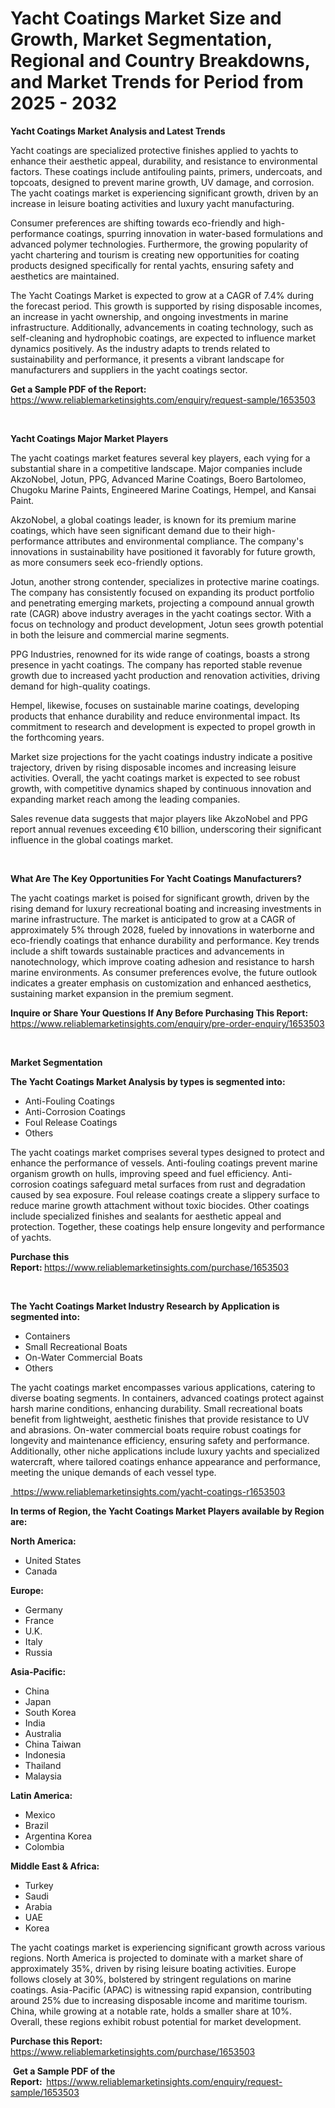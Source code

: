 <p><h1>Yacht Coatings Market Size and Growth, Market Segmentation, Regional and Country Breakdowns, and Market Trends for Period from 2025 -  2032</h1></p><p><strong>Yacht Coatings Market Analysis and Latest Trends</strong></p>
<p><p>Yacht coatings are specialized protective finishes applied to yachts to enhance their aesthetic appeal, durability, and resistance to environmental factors. These coatings include antifouling paints, primers, undercoats, and topcoats, designed to prevent marine growth, UV damage, and corrosion. The yacht coatings market is experiencing significant growth, driven by an increase in leisure boating activities and luxury yacht manufacturing. </p><p>Consumer preferences are shifting towards eco-friendly and high-performance coatings, spurring innovation in water-based formulations and advanced polymer technologies. Furthermore, the growing popularity of yacht chartering and tourism is creating new opportunities for coating products designed specifically for rental yachts, ensuring safety and aesthetics are maintained.</p><p>The Yacht Coatings Market is expected to grow at a CAGR of 7.4% during the forecast period. This growth is supported by rising disposable incomes, an increase in yacht ownership, and ongoing investments in marine infrastructure. Additionally, advancements in coating technology, such as self-cleaning and hydrophobic coatings, are expected to influence market dynamics positively. As the industry adapts to trends related to sustainability and performance, it presents a vibrant landscape for manufacturers and suppliers in the yacht coatings sector.</p></p>
<p><strong>Get a Sample PDF of the Report:&nbsp;</strong> <a href="https://www.reliablemarketinsights.com/enquiry/request-sample/1653503?utm_campaign=3080&utm_medium=2&utm_source=Github&utm_content=ia&utm_term=16042025&utm_id=yacht-coatings">https://www.reliablemarketinsights.com/enquiry/request-sample/1653503</a></p>
<p>&nbsp;</p>
<p><strong>Yacht Coatings Major Market Players</strong></p>
<p><p>The yacht coatings market features several key players, each vying for a substantial share in a competitive landscape. Major companies include AkzoNobel, Jotun, PPG, Advanced Marine Coatings, Boero Bartolomeo, Chugoku Marine Paints, Engineered Marine Coatings, Hempel, and Kansai Paint. </p><p>AkzoNobel, a global coatings leader, is known for its premium marine coatings, which have seen significant demand due to their high-performance attributes and environmental compliance. The company's innovations in sustainability have positioned it favorably for future growth, as more consumers seek eco-friendly options.</p><p>Jotun, another strong contender, specializes in protective marine coatings. The company has consistently focused on expanding its product portfolio and penetrating emerging markets, projecting a compound annual growth rate (CAGR) above industry averages in the yacht coatings sector. With a focus on technology and product development, Jotun sees growth potential in both the leisure and commercial marine segments.</p><p>PPG Industries, renowned for its wide range of coatings, boasts a strong presence in yacht coatings. The company has reported stable revenue growth due to increased yacht production and renovation activities, driving demand for high-quality coatings.</p><p>Hempel, likewise, focuses on sustainable marine coatings, developing products that enhance durability and reduce environmental impact. Its commitment to research and development is expected to propel growth in the forthcoming years.</p><p>Market size projections for the yacht coatings industry indicate a positive trajectory, driven by rising disposable incomes and increasing leisure activities. Overall, the yacht coatings market is expected to see robust growth, with competitive dynamics shaped by continuous innovation and expanding market reach among the leading companies. </p><p>Sales revenue data suggests that major players like AkzoNobel and PPG report annual revenues exceeding €10 billion, underscoring their significant influence in the global coatings market.</p></p>
<p>&nbsp;</p>
<p><strong>What Are The Key Opportunities For Yacht Coatings Manufacturers?</strong></p>
<p><p>The yacht coatings market is poised for significant growth, driven by the rising demand for luxury recreational boating and increasing investments in marine infrastructure. The market is anticipated to grow at a CAGR of approximately 5% through 2028, fueled by innovations in waterborne and eco-friendly coatings that enhance durability and performance. Key trends include a shift towards sustainable practices and advancements in nanotechnology, which improve coating adhesion and resistance to harsh marine environments. As consumer preferences evolve, the future outlook indicates a greater emphasis on customization and enhanced aesthetics, sustaining market expansion in the premium segment.</p></p>
<p><strong>Inquire or Share Your Questions If Any Before Purchasing This Report:</strong> <a href="https://www.reliablemarketinsights.com/enquiry/pre-order-enquiry/1653503?utm_campaign=3080&utm_medium=2&utm_source=Github&utm_content=ia&utm_term=16042025&utm_id=yacht-coatings">https://www.reliablemarketinsights.com/enquiry/pre-order-enquiry/1653503</a></p>
<p>&nbsp;</p>
<p><strong>Market Segmentation</strong></p>
<p><strong>The Yacht Coatings Market Analysis by types is segmented into:</strong></p>
<p><ul><li>Anti-Fouling Coatings</li><li>Anti-Corrosion Coatings</li><li>Foul Release Coatings</li><li>Others</li></ul></p>
<p><p>The yacht coatings market comprises several types designed to protect and enhance the performance of vessels. Anti-fouling coatings prevent marine organism growth on hulls, improving speed and fuel efficiency. Anti-corrosion coatings safeguard metal surfaces from rust and degradation caused by sea exposure. Foul release coatings create a slippery surface to reduce marine growth attachment without toxic biocides. Other coatings include specialized finishes and sealants for aesthetic appeal and protection. Together, these coatings help ensure longevity and performance of yachts.</p></p>
<p><strong>Purchase this Report:&nbsp;</strong><a href="https://www.reliablemarketinsights.com/purchase/1653503?utm_campaign=3080&utm_medium=2&utm_source=Github&utm_content=ia&utm_term=16042025&utm_id=yacht-coatings">https://www.reliablemarketinsights.com/purchase/1653503</a></p>
<p>&nbsp;</p>
<p><strong>The Yacht Coatings Market Industry Research by Application is segmented into:</strong></p>
<p><ul><li>Containers</li><li>Small Recreational Boats</li><li>On-Water Commercial Boats</li><li>Others</li></ul></p>
<p><p>The yacht coatings market encompasses various applications, catering to diverse boating segments. In containers, advanced coatings protect against harsh marine conditions, enhancing durability. Small recreational boats benefit from lightweight, aesthetic finishes that provide resistance to UV and abrasions. On-water commercial boats require robust coatings for longevity and maintenance efficiency, ensuring safety and performance. Additionally, other niche applications include luxury yachts and specialized watercraft, where tailored coatings enhance appearance and performance, meeting the unique demands of each vessel type.</p></p>
<p><a href="https://www.reliablemarketinsights.com/yacht-coatings-r1653503?utm_campaign=3080&utm_medium=2&utm_source=Github&utm_content=ia&utm_term=16042025&utm_id=yacht-coatings">&nbsp;https://www.reliablemarketinsights.com/yacht-coatings-r1653503</a></p>
<p><strong>In terms of Region, the Yacht Coatings Market Players available by Region are:</strong></p>
<p>
    <p> <strong> North America: </strong>
        <ul>
            <li>United States</li>
            <li>Canada</li>
        </ul>
        </p> 
    <p> <strong> Europe: </strong>
        <ul>
            <li>Germany</li>
            <li>France</li>
            <li>U.K.</li>
            <li>Italy</li>
            <li>Russia</li>
        </ul>
        </p> 
    <p> <strong> Asia-Pacific: </strong>
        <ul>
            <li>China</li>
            <li>Japan</li>
            <li>South Korea</li>
            <li>India</li>
            <li>Australia</li>
            <li>China Taiwan</li>
            <li>Indonesia</li>
            <li>Thailand</li>
            <li>Malaysia</li>
        </ul>
        </p> 
    <p> <strong> Latin America: </strong>
        <ul>
            <li>Mexico</li>
            <li>Brazil</li>
            <li>Argentina Korea</li>
            <li>Colombia</li>
        </ul>
        </p> 
    <p> <strong> Middle East & Africa: </strong>
        <ul>
            <li>Turkey</li>
            <li>Saudi</li>
            <li>Arabia</li>
            <li>UAE</li>
            <li>Korea</li>
        </ul>
    </p>
    </p>
<p><p>The yacht coatings market is experiencing significant growth across various regions. North America is projected to dominate with a market share of approximately 35%, driven by rising leisure boating activities. Europe follows closely at 30%, bolstered by stringent regulations on marine coatings. Asia-Pacific (APAC) is witnessing rapid expansion, contributing around 25% due to increasing disposable income and maritime tourism. China, while growing at a notable rate, holds a smaller share at 10%. Overall, these regions exhibit robust potential for market development.</p></p>
<p><strong>Purchase this Report: </strong><a href="https://www.reliablemarketinsights.com/purchase/1653503?utm_campaign=3080&utm_medium=2&utm_source=Github&utm_content=ia&utm_term=16042025&utm_id=yacht-coatings">https://www.reliablemarketinsights.com/purchase/1653503</a></p>
<p>&nbsp;<strong>Get a Sample PDF of the Report:&nbsp;&nbsp;</strong><a href="https://www.reliablemarketinsights.com/enquiry/request-sample/1653503?utm_campaign=3080&utm_medium=2&utm_source=Github&utm_content=ia&utm_term=16042025&utm_id=yacht-coatings">https://www.reliablemarketinsights.com/enquiry/request-sample/1653503</a></p>
<p><strong></strong></p>
<p><p></p><p></p><p></p></p>